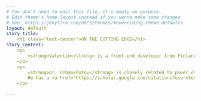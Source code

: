 ```yaml
---
# You don't need to edit this file, it's empty on purpose.
# Edit theme's home layout instead if you wanna make some changes
# See: https://jekyllrb.com/docs/themes/#overriding-theme-defaults
layout: default
story_title:
    <h1 class="text-center">ON THE CUTTING EDGE</h1>
story_content:
    <p>
        <strong>Valentin</strong> is a front-end developer from Finland. Currently he is developing a number of web applications, including e-commerce projects. He is also a founder of GEF Vision IoT monitoring system.
    </p>
    <p>
        <strong>Dr. Dzhankhotov</strong> is closely related to power electronics, electrical machines, robotics and electric drives.
        He has a <a href="https://scholar.google.com/citations?user=3esuo7IAAAAJ" target="_blank" class="underlined">number of publications</a> in premium industrial magazines. At leasure he enjoys his great family and free music composing.
    </p>

---
```

